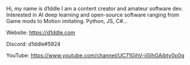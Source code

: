 Hi, my name is d1ddle
I am a content creator and amateur software dev. Interested in AI deep learning and open-source software ranging from Game mods to Motion imitating. Python, JS, C#...

Website: https://d1ddle.com

Discord: d1ddle#5924

YouTube: https://www.youtube.com/channel/UC71GjhV-ii5IhGAibty0p0g
